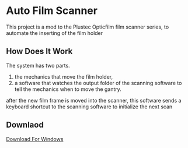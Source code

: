 # Auto Film Scanner
This project is a mod to the Plustec Opticfilm film scanner series, to automate the inserting of the film holder

## How Does It Work
The system has two parts. 
1. the mechanics that move the film holder,
2. a software that watches the output folder of the scanning software to tell the mechanics when to move the gantry.

after the new film frame is moved into the scanner, this software sends a keyboard shortcut to the scanning software
to initialize the next scan


## Downlaod
[Download For Windows](https://github.com/gertminov/autoFilmScanner/releases/tag/0.1.0)

